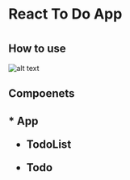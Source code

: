 <h1>React To Do App<h1>

<h2>How to use</h2>

  ![alt text](https://user-images.githubusercontent.com/83012541/143263941-da10c23e-4480-47ee-8c1b-c9e6e0a19348.png)


<h2>Compoenets<h2>
* App
  
* TodoList
  
* Todo
